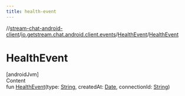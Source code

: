 ```yaml
---
title: health-event
---
```

//[stream-chat-android-client](../../../index.md)/[io.getstream.chat.android.client.events](../index.md)/[HealthEvent](index.md)/[HealthEvent](HealthEvent.md)



# HealthEvent  
[androidJvm]  
Content  
fun [HealthEvent](HealthEvent.md)(type: [String](https://kotlinlang.org/api/latest/jvm/stdlib/kotlin/-string/index.html), createdAt: [Date](https://developer.android.com/reference/kotlin/java/util/Date.html), connectionId: [String](https://kotlinlang.org/api/latest/jvm/stdlib/kotlin/-string/index.html))  



